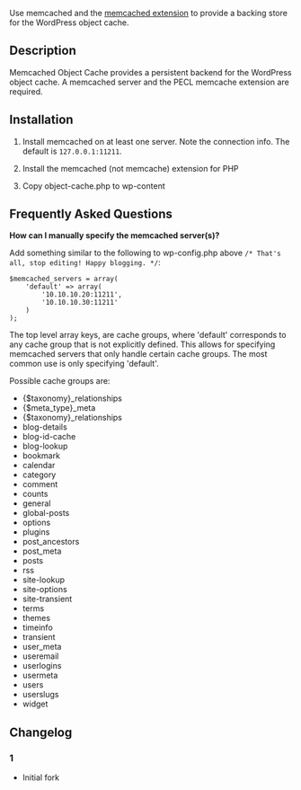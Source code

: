 Use memcached and the [memcached extension](http://php.net/manual/en/book.memcached.php) to provide a backing store for the WordPress object cache.

## Description
Memcached Object Cache provides a persistent backend for the WordPress object cache. A memcached server and the PECL memcache extension are required.

## Installation
1. Install memcached on at least one server. Note the connection info. The default is `127.0.0.1:11211`.

1. Install the memcached (not memcache) extension for PHP

1. Copy object-cache.php to wp-content

## Frequently Asked Questions

**How can I manually specify the memcached server(s)?**

Add something similar to the following to wp-config.php above `/* That's all, stop editing! Happy blogging. */`:

```
$memcached_servers = array(
    'default' => array(
        '10.10.10.20:11211',
        '10.10.10.30:11211'
    )
);
```

The top level array keys, are cache groups, where 'default' corresponds to any cache group that is not explicitly defined. This allows for specifying memcached servers that only handle certain cache groups. The most common use is only specifying 'default'.

Possible cache groups are:

* {$taxonomy}_relationships
* {$meta_type}_meta
* {$taxonomy}_relationships
* blog-details
* blog-id-cache
* blog-lookup
* bookmark
* calendar
* category
* comment
* counts
* general
* global-posts
* options
* plugins
* post_ancestors
* post_meta
* posts
* rss
* site-lookup
* site-options
* site-transient
* terms
* themes
* timeinfo
* transient
* user_meta
* useremail
* userlogins
* usermeta
* users
* userslugs
* widget

## Changelog

### 1
* Initial fork

